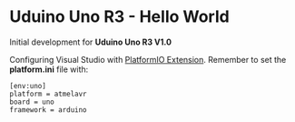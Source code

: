 # Uduino Uno R3 - Hello World
 Initial development for **Uduino Uno R3 V1.0**


Configuring Visual Studio with [PlatformIO Extension](https://platformio.org/install/ide?install=vscode). Remember to set the **platform.ini** file with:
```
[env:uno]
platform = atmelavr
board = uno
framework = arduino
```
